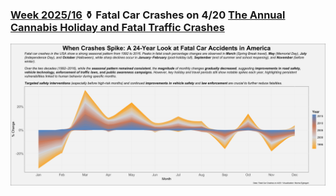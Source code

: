 ### [Week 2025/16](https://github.com/symplyelah/Tidytuesday/blob/master/2025/Fatal%20Car%20Crashes/Fatal%20car%20crashes.Rmd) ⚱️ Fatal Car Crashes on 4/20 [The Annual Cannabis Holiday and Fatal Traffic Crashes](https://github.com/rfordatascience/tidytuesday/blob/main/data/2025/2025-04-22/readme.md)
![./2025/Fatal%20Car%20Crashes/fatal_1.png](https://github.com/symplyelah/Tidytuesday/blob/master/2025/Fatal%20Car%20Crashes/fatal_1.png)
